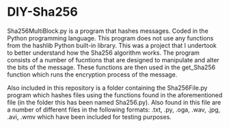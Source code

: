 # DIY-Sha256
Sha256MultiBlock.py is a program that hashes messages.  Coded in the Python programming language.  This program does not use any functions from the hashlib Python built-in library.  This was a project that I undertook to better understand how the Sha256 algorithm works.  The program consists of a number of fucntions that are designed to manipulate and alter the bits of the message.  These functions are then used in the get_Sha256 function which runs the encryption process of the message. 

Also included in this repository is a folder containing the Sha256File.py program which hashes files using the functions found in the aforementioned file (in the folder this has been named Sha256.py).  Also found in this file are a number of different files in the following formats: .txt, .py, .oga, .wav, .jpg, .avi, .wmv which have been included for testing purposes.
